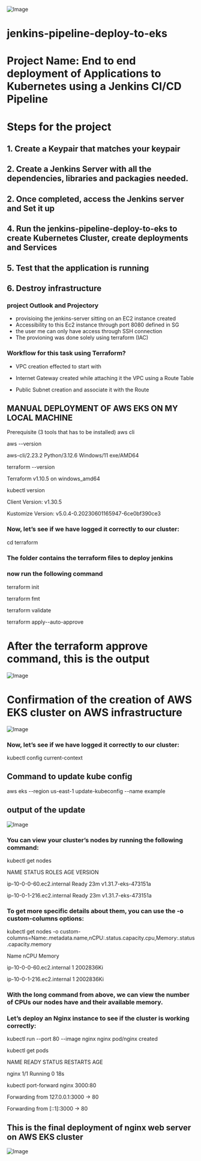 ![Image](https://github.com/user-attachments/assets/ab59d62d-af63-4767-aaa2-d51e4c8634b1)

# jenkins-pipeline-deploy-to-eks
# Project Name: End to end deployment of Applications to Kubernetes using a Jenkins CI/CD Pipeline
# Steps for the project

## 1. Create a Keypair that matches your keypair
## 2. Create a Jenkins Server with all the dependencies, libraries and packagies needed.
## 2. Once completed, access the Jenkins server and Set it up
## 4. Run the jenkins-pipeline-deploy-to-eks to create Kubernetes Cluster, create deployments and Services
## 5. Test that the application is running 
## 6. Destroy infrastructure
### project Outlook and Projectory

- provisioing the jenkins-server sitting on an EC2 instance created
- Accessibility to this Ec2 instance through port 8080 defined in SG
- the user me can only have access through SSH connection
- The provioning was done solely using terraform (IAC)

### Workflow for this task using Terraform?

- VPC creation effected to start with

- Internet Gateway created while attaching it the VPC using a Route Table

- Public Subnet creation and associate it with the Route

## MANUAL DEPLOYMENT OF AWS EKS ON MY LOCAL MACHINE

Prerequisite (3 tools that has to be installed)
aws cli

aws --version 

aws-cli/2.23.2 Python/3.12.6 Windows/11 exe/AMD64

terraform --version

Terraform v1.10.5
on windows_amd64

kubectl version

Client Version: v1.30.5

Kustomize Version: v5.0.4-0.20230601165947-6ce0bf390ce3

### Now, let’s see if we have logged it correctly to our cluster:

cd terraform 

### The folder contains the terraform files to deploy jenkins

### now run the following command

terraform init


terraform fmt

terraform validate

terraform apply--auto-approve

# After the terraform approve command, this is the output

![Image](https://github.com/user-attachments/assets/ab57b231-0d4b-4911-a3af-3e536c119915)

# Confirmation of the creation of AWS EKS cluster on AWS infrastructure

![Image](https://github.com/user-attachments/assets/674eb7cd-f821-409e-b9b8-951c81776ec8)


### Now, let’s see if we have logged it correctly to our cluster:

kubectl config current-context

## Command to update kube config

aws eks --region us-east-1 update-kubeconfig --name example

## output of the update

![Image](https://github.com/user-attachments/assets/afd0af45-abab-444b-b311-1a56753cb6c1)

### You can view your cluster’s nodes by running the following command:

kubectl get nodes

NAME                         STATUS   ROLES    AGE   VERSION

ip-10-0-0-60.ec2.internal    Ready    <none>   23m   v1.31.7-eks-473151a

ip-10-0-1-216.ec2.internal   Ready    <none>   23m   v1.31.7-eks-473151a


### To get more specific details about them, you can use the -o custom-columns options:

kubectl get nodes -o custom-columns=Name:.metadata.name,nCPU:.status.capacity.cpu,Memory:.status.capacity.memory


Name                         nCPU   Memory

ip-10-0-0-60.ec2.internal    1      2002836Ki

ip-10-0-1-216.ec2.internal   1      2002836Ki


### With the long command from above, we can view the number of CPUs our nodes have and their available memory.

### Let’s deploy an Nginx instance to see if the cluster is working correctly:

kubectl run --port 80 --image nginx nginx
pod/nginx created

kubectl get pods

NAME    READY   STATUS    RESTARTS   AGE

nginx   1/1     Running   0          18s

kubectl port-forward nginx 3000:80

Forwarding from 127.0.0.1:3000 -> 80

Forwarding from [::1]:3000 -> 80

## This is the final deployment of nginx web server on AWS EKS cluster

![Image](https://github.com/user-attachments/assets/6924c980-fe65-40da-9a37-ee9fd450ac92)